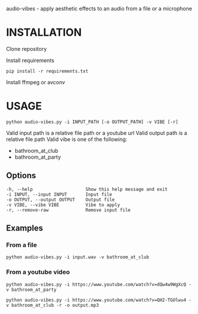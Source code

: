 audio-vibes - apply aesthetic effects to an audio from a file or a microphone

# INSTALLATION
Clone repository 

Install requirements
```
pip install -r requirements.txt
```
Install ffmpeg or avconv

# USAGE
```
python audio-vibes.py -i INPUT_PATH [-o OUTPUT_PATH] -v VIBE [-r]
```
Valid input path is a relative file path or a youtube url
Valid output path is a relative file path
Valid vibe is one of the following:
- bathroom_at_club
- bathroom_at_party

## Options
```
-h, --help                    Show this help message and exit
-i INPUT, --input INPUT       Input file
-o OUTPUT, --output OUTPUT    Output file
-v VIBE, --vibe VIBE          Vibe to apply
-r, --remove-raw              Remove input file
```

## Examples

### From a file
```
python audio-vibes.py -i input.wav -v bathroom_at_club
```

### From a youtube video
```
python audio-vibes.py -i https://www.youtube.com/watch?v=dQw4w9WgXcQ -v bathroom_at_party
```


```
python audio-vibes.py -i https://www.youtube.com/watch?v=QH2-TGUlwu4 -v bathroom_at_club -r -o output.mp3
```

